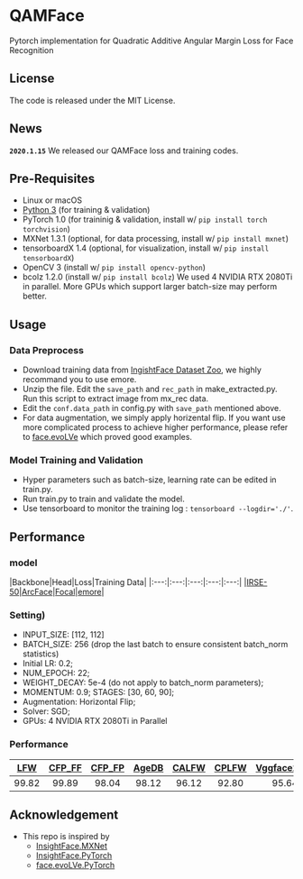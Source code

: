 # QAMFace
Pytorch implementation for Quadratic Additive Angular Margin Loss for Face Recognition
## License
The code is released under the MIT License.
## News
**`2020.1.15`** We released our QAMFace loss and training codes.
## Pre-Requisites 
* Linux or macOS
* [Python 3](https://www.anaconda.com/distribution/) (for training \& validation)
* PyTorch 1.0 (for traininig \& validation, install w/ `pip install torch torchvision`)
* MXNet 1.3.1 (optional, for data processing, install w/ `pip install mxnet`)
* tensorboardX 1.4 (optional, for visualization, install w/ `pip install tensorboardX`)
* OpenCV 3 (install w/ `pip install opencv-python`)
* bcolz 1.2.0 (install w/ `pip install bcolz`)
 We used 4 NVIDIA RTX 2080Ti in parallel. More GPUs which support larger batch-size may perform better.
 
## Usage
### Data Preprocess
- Download training data from [IngishtFace Dataset Zoo](https://github.com/deepinsight/insightface/wiki/Dataset-Zoo), we highly recommand you to use emore.
- Unzip the file. Edit the `save_path` and `rec_path` in make_extracted.py. Run this script to extract image from mx_rec data.
- Edit the `conf.data_path` in config.py with `save_path` mentioned above.
- For data augmentation, we simply apply horizental flip. If you want use more complicated process to achieve higher performance, please refer to [face.evoLVe](https://github.com/ZhaoJ9014/face.evoLVe.PyTorch/) which proved good examples.

### Model Training and Validation
- Hyper parameters such as batch-size, learning rate can be edited in train.py.
- Run train.py to train and validate the model. 
- Use tensorboard to monitor the training log : `tensorboard --logdir='./'`.

## Performance
### model

|Backbone|Head|Loss|Training Data|
  |:---:|:---:|:---:|:---:|:---:|
  |[IRSE-50](https://arxiv.org/pdf/1801.07698.pdf)|[ArcFace]( http://openaccess.thecvf.com/content_CVPR_2019/html/Deng_ArcFace_Additive_Angular_Margin_Loss_for_Deep_Face_Recognition_CVPR_2019_paper.html)|[Focal](https://arxiv.org/pdf/1708.02002.pdf)|[emore](https://arxiv.org/pdf/1607.08221.pdf)|
### Setting)
- INPUT_SIZE: [112, 112]
- BATCH_SIZE: 256 (drop the last batch to ensure consistent batch_norm statistics)
- Initial LR: 0.2; 
- NUM_EPOCH: 22;
- WEIGHT_DECAY: 5e-4 (do not apply to batch_norm parameters); 
- MOMENTUM: 0.9; STAGES: [30, 60, 90]; 
- Augmentation: Horizontal Flip;
- Solver: SGD; 
- GPUs: 4 NVIDIA RTX 2080Ti in Parallel
### Performance

|[LFW](https://hal.inria.fr/file/index/docid/321923/filename/Huang_long_eccv2008-lfw.pdf)|[CFP_FF](http://www.cfpw.io/paper.pdf)|[CFP_FP](http://www.cfpw.io/paper.pdf)|[AgeDB](http://openaccess.thecvf.com/content_cvpr_2017_workshops/w33/papers/Moschoglou_AgeDB_The_First_CVPR_2017_paper.pdf)|[CALFW](https://arxiv.org/pdf/1708.08197.pdf)|[CPLFW](http://www.whdeng.cn/CPLFW/Cross-Pose-LFW.pdf)|[Vggface2_FP](https://arxiv.org/pdf/1710.08092.pdf)|
|:---:|:---:|:---:|:---:|:---:|:---:|:---:|
|99.82|99.89|98.04|98.12|96.12|92.80|95.64|

## Acknowledgement 
- This repo is inspired by 
  - [InsightFace.MXNet](https://github.com/deepinsight/insightface)
  - [InsightFace.PyTorch](https://github.com/TreB1eN/InsightFace_Pytorch)
  - [face.evoLVe.PyTorch](https://github.com/ZhaoJ9014/face.evoLVe.PyTorch)

